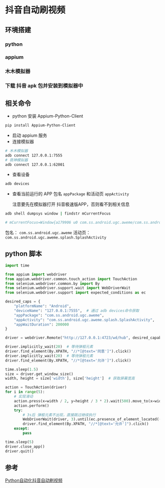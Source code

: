 # 抖音自动刷视频

## 环境搭建
### python
### appium
### 木木模拟器 

### 下载 抖音 apk 包并安装到模拟器中

## 相关命令

- python 安装 Appium-Python-Client

```sh
pip install Appium-Python-Client 
```

- 启动 appium 服务
- 连接模拟器

```sh
# 木木模拟器
adb connect 127.0.0.1:7555
# 夜神模拟器
adb connect 127.0.0.1:62001
```

- 查看设备

```sh
adb devices
```

- 查看当前运行的 APP 包名 `appPackage` 和活动页 `appActivity`

    注意要先在模拟器打开 抖音极速版APP，否则看不到相关信息

```sh
adb shell dumpsys window | findstr mCurrentFocus

# mCurrentFocus=Window{a179906 u0 com.ss.android.ugc.aweme/com.ss.android.ugc.aweme.splash.SplashActivity}
```

包名： `com.ss.android.ugc.aweme`
活动页： `com.ss.android.ugc.aweme.splash.SplashActivity`

## python 脚本

```py
import time

from appium import webdriver
from appium.webdriver.common.touch_action import TouchAction
from selenium.webdriver.common.by import By
from selenium.webdriver.support.wait import WebDriverWait
from selenium.webdriver.support import expected_conditions as ec

desired_caps = {
    "platformName": "Android",
    "deviceName": "127.0.0.1:7555",  # 通过 adb devices命令获取
    "appPackage": "com.ss.android.ugc.aweme",
    "appActivity": "com.ss.android.ugc.aweme.splash.SplashActivity",
    "appWaitDuration": 200000
}

driver = webdriver.Remote("http://127.0.0.1:4723/wd/hub", desired_capabilities=desired_caps)

driver.implicitly_wait(20)  # 等待弹框元素
driver.find_element(By.XPATH, "//*[@text='同意']").click()
driver.implicitly_wait(20)  # 等待弹框元素
driver.find_element(By.XPATH, "//*[@text='允许']").click()

time.sleep(1.5)
size = driver.get_window_size()
width, height = size['width'], size['height']  # 获取屏幕宽高

action = TouchAction(driver)
for i in range(5):
    # 实现滑动
    action.press(x=width / 2, y=height / 3 * 2).wait(500).move_to(x=width / 2, y=height / 3).release()
    action.perform()
    try:
        # 3s后 弹框元素不出现，直接跳过继续执行
        WebDriverWait(driver, 3).until(ec.presence_of_element_located((By.XPATH, "//*[@text='允许']")))
        driver.find_element(By.XPATH, "//*[@text='允许']").click()
    except:
        pass

time.sleep(5)
driver.close_app()
driver.quit()
```


## 参考

[Python自动化抖音自动刷视频](https://it.cha138.com/nginx/show-3111002.html)